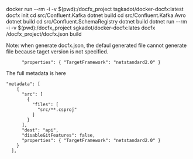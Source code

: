 docker run --rm -i -v $(pwd):/docfx_project  tsgkadot/docker-docfx:latest docfx init
cd src/Confluent.Kafka
dotnet build
cd src/Confluent.Kafka.Avro
dotnet build
cd src/Confluent.SchemaRegistry
dotnet build
dotnet run --rm -i -v $(pwd):/docfx_project sgkadot/docker-docfx:lates docfx /docfx_project/docfx.json build

Note: 
when generate docfx.json, the defaul generated file cannot generate file because taget version is not specified.

```
      "properties": { "TargetFramework": "netstandard2.0" }
```
The full metadata is here

```
"metadata": [
    {
      "src": [
        {
          "files": [
            "src/**.csproj"
          ]
        }
      ],
      "dest": "api",
      "disableGitFeatures": false,
      "properties": { "TargetFramework": "netstandard2.0" }
    }
  ],
```